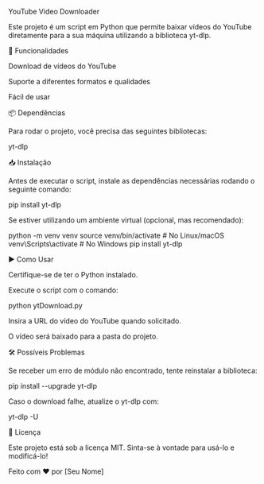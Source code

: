 YouTube Video Downloader

Este projeto é um script em Python que permite baixar vídeos do YouTube diretamente para a sua máquina utilizando a biblioteca yt-dlp.

🚀 Funcionalidades

Download de vídeos do YouTube

Suporte a diferentes formatos e qualidades

Fácil de usar

📦 Dependências

Para rodar o projeto, você precisa das seguintes bibliotecas:

yt-dlp

📥 Instalação

Antes de executar o script, instale as dependências necessárias rodando o seguinte comando:

pip install yt-dlp

Se estiver utilizando um ambiente virtual (opcional, mas recomendado):

python -m venv venv
source venv/bin/activate  # No Linux/macOS
venv\Scripts\activate  # No Windows
pip install yt-dlp

▶️ Como Usar

Certifique-se de ter o Python instalado.

Execute o script com o comando:

python ytDownload.py

Insira a URL do vídeo do YouTube quando solicitado.

O vídeo será baixado para a pasta do projeto.

🛠 Possíveis Problemas

Se receber um erro de módulo não encontrado, tente reinstalar a biblioteca:

pip install --upgrade yt-dlp

Caso o download falhe, atualize o yt-dlp com:

yt-dlp -U

📜 Licença

Este projeto está sob a licença MIT. Sinta-se à vontade para usá-lo e modificá-lo!

Feito com ❤️ por [Seu Nome]
